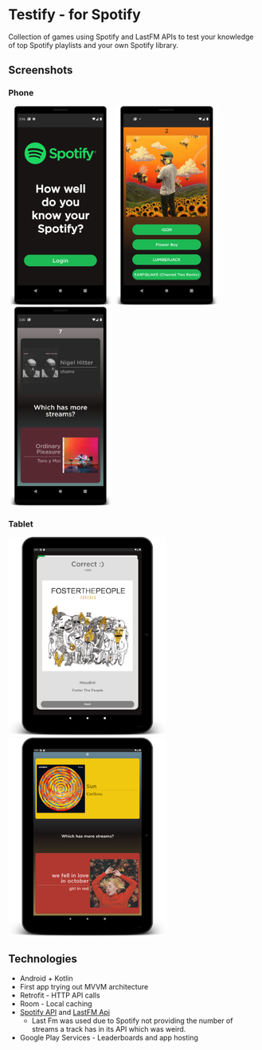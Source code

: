 # Testify - for Spotify
Collection of games using Spotify and LastFM APIs to test your knowledge of top Spotify playlists and your own Spotify library.

## Screenshots
### Phone

<p float = "left">
  <img src="screenshots/phone/login.png" height = 400>
  <img src="screenshots/phone/album_cover.png" height = 400>
  <img src="screenshots/phone/higher_lower.png" height = 400>
</p>

### Tablet

<p float = " left">
  <img src="screenshots/tablet/beat_intro10inch.png" height = 400>
  <img src="screenshots/tablet/higher_lower10inch.png" height = 400>
</p>

## Technologies
* Android + Kotlin
* First app trying out MVVM architecture
* Retrofit - HTTP API calls
* Room - Local caching
* [Spotify API](https://developer.spotify.com/discover/) and [LastFM Api](https://www.last.fm/api)
  * Last Fm was used due to Spotify not providing the number of streams a track has in its API which was weird.
* Google Play Services - Leaderboards and app hosting
